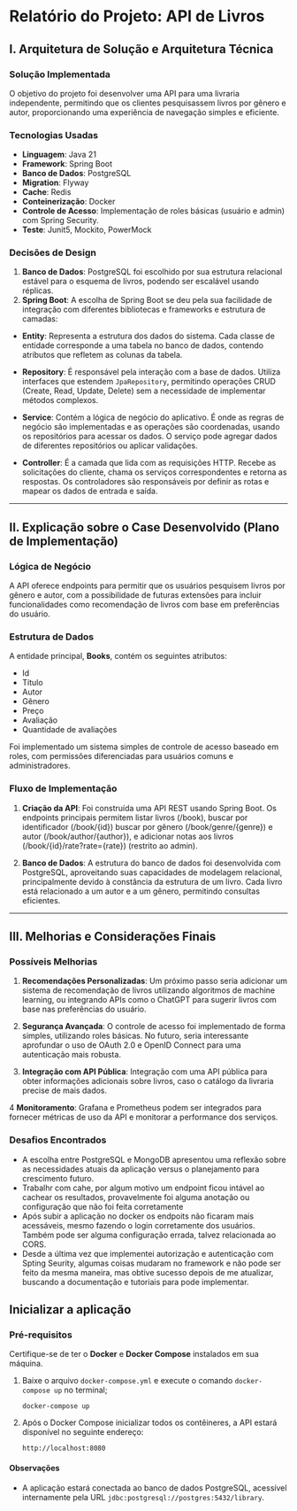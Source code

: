 # Relatório do Projeto: API de Livros

## I. Arquitetura de Solução e Arquitetura Técnica

### Solução Implementada

O objetivo do projeto foi desenvolver uma API para uma livraria independente, permitindo que os clientes pesquisassem livros por gênero e autor, proporcionando uma experiência de navegação simples e eficiente.

### Tecnologias Usadas
- **Linguagem**: Java 21
- **Framework**: Spring Boot
- **Banco de Dados**: PostgreSQL
- **Migration**: Flyway
- **Cache**: Redis
- **Conteinerização**: Docker
- **Controle de Acesso**: Implementação de roles básicas (usuário e admin) com Spring Security.
- **Teste**: Junit5, Mockito, PowerMock

### Decisões de Design
1. **Banco de Dados**: PostgreSQL foi escolhido por sua estrutura relacional estável para o esquema de livros, podendo ser escalável usando réplicas.
2. **Spring Boot**: A escolha de Spring Boot se deu pela sua facilidade de integração com diferentes bibliotecas e frameworks e estrutura de camadas:
-  **Entity**: Representa a estrutura dos dados do sistema. Cada classe de entidade corresponde a uma tabela no banco de dados, contendo atributos que refletem as colunas da tabela.

-   **Repository**: É responsável pela interação com a base de dados. Utiliza interfaces que estendem `JpaRepository`, permitindo operações CRUD (Create, Read, Update, Delete) sem a necessidade de implementar métodos complexos.

-   **Service**: Contém a lógica de negócio do aplicativo. É onde as regras de negócio são implementadas e as operações são coordenadas, usando os repositórios para acessar os dados. O serviço pode agregar dados de diferentes repositórios ou aplicar validações.

-   **Controller**: É a camada que lida com as requisições HTTP. Recebe as solicitações do cliente, chama os serviços correspondentes e retorna as respostas. Os controladores são responsáveis por definir as rotas e mapear os dados de entrada e saída.

---

## II. Explicação sobre o Case Desenvolvido (Plano de Implementação)

### Lógica de Negócio

A API oferece endpoints para permitir que os usuários pesquisem livros por gênero e autor, com a possibilidade de futuras extensões para incluir funcionalidades como recomendação de livros com base em preferências do usuário.

### Estrutura de Dados
A entidade principal, **Books**, contém os seguintes atributos:
- Id
- Título
- Autor
- Gênero
- Preço
- Avaliação
- Quantidade de avaliações

Foi implementado um sistema simples de controle de acesso baseado em roles, com permissões diferenciadas para usuários comuns e administradores.

### Fluxo de Implementação

1. **Criação da API**: Foi construída uma API REST usando Spring Boot. Os endpoints principais permitem listar livros (/book), buscar por identificador (/book/{id}) buscar por gênero (/book/genre/{genre}) e autor (/book/author/{author}), e adicionar notas aos livros (/book/{id}/rate?rate={rate}) (restrito ao admin).
   
2. **Banco de Dados**: A estrutura do banco de dados foi desenvolvida com PostgreSQL, aproveitando suas capacidades de modelagem relacional, principalmente devido à constância da estrutura de um livro. Cada livro está relacionado a um autor e a um gênero, permitindo consultas eficientes.

---

## III. Melhorias e Considerações Finais

### Possíveis Melhorias   
1. **Recomendações Personalizadas**: Um próximo passo seria adicionar um sistema de recomendação de livros utilizando algoritmos de machine learning, ou integrando APIs como o ChatGPT para sugerir livros com base nas preferências do usuário.

2. **Segurança Avançada**: O controle de acesso foi implementado de forma simples, utilizando roles básicas. No futuro, seria interessante aprofundar o uso de OAuth 2.0 e OpenID Connect para uma autenticação mais robusta.

3. **Integração com API Pública**: Integração com uma API pública para obter informações adicionais sobre livros, caso o catálogo da livraria precise de mais dados.

4 **Monitoramento**: Grafana e Prometheus podem ser integrados para fornecer métricas de uso da API e monitorar a performance dos serviços.

### Desafios Encontrados
- A escolha entre PostgreSQL e MongoDB apresentou uma reflexão sobre as necessidades atuais da aplicação versus o planejamento para crescimento futuro.
- Trabalhr com cahe, por algum motivo um endpoint ficou intável ao cachear os resultados, provavelmente foi alguma anotação ou configuração que não foi feita corretamente
- Após subir a aplicação no docker os endpoits não ficaram mais acessáveis, mesmo fazendo o login corretamente dos usuários. Também pode ser alguma configuração errada, talvez relacionada ao CORS.
- Desde a última vez que implementei autorização e autenticação com Spting Seurity, algumas coisas mudaram no framework e não pode ser feito da mesma maneira, mas obtive sucesso depois de me atualizar, buscando a documentação e tutoriais para pode implementar.

## Inicializar a aplicação

### Pré-requisitos

Certifique-se de ter o **Docker** e **Docker Compose** instalados em sua máquina.

1.  Baixe o arquivo `docker-compose.yml` e execute o comando `docker-compose up` no terminal;

    `docker-compose up`

2.  Após o Docker Compose inicializar todos os contêineres, a API estará disponível no seguinte endereço:

    `http://localhost:8080`

#### Observações

-   A aplicação estará conectada ao banco de dados PostgreSQL, acessível internamente pela URL `jdbc:postgresql://postgres:5432/library`.
